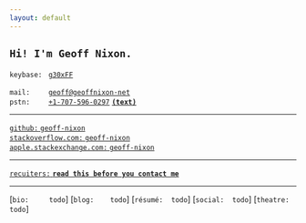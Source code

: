 ```yaml
---
layout: default
---
```


## `Hi! I'm Geoff Nixon.`

`keybase:` ` `[`g30xFF`](https://keybase.io/g30xFF)  

`mail:` `    `[`geoff@geoffnixon·net`](mailto:type_it_out@domain.tld)  
`pstn:` `    `[`+1-707-596-0297`](tel:+17075960297) **[`(text)`](sms:+17075960297)** 

---

[`github:`                  `geoff-nixon`](https://github.com/geoff-nixon)  
[`stackoverflow.com:`       `geoff-nixon`](https://stackoverflow.com/users/2351351/geoff-nixon)  
[`apple.stackexchange.com:` `geoff-nixon`](https://apple.stackexchange.com/users/65379/geoff-nixon)

---

[`recuiters:` **`read this before you contact me`**](https://www.quora.com/Has-anyone-ever-turned-down-a-job-offer-from-Google-If-so-why/answer/Geoff-Nixon-3)

---

[`bio:     todo`]
[`blog:    todo`]
[`résumé:  todo`]
[`social:  todo`]
[`theatre: todo`]
